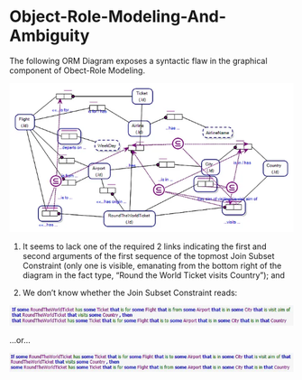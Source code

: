 # Object-Role-Modeling-And-Ambiguity

The following ORM Diagram exposes a syntactic flaw in the graphical component of Obect-Role Modeling.

![Alt text](../Images/JoinSubsetConstraint-Counterexample.png?raw=true "Counterexample")

1. It seems to lack one of the required 2 links indicating the first and second arguments of the first sequence of the topmost Join Subset Constraint (only one is visible, emanating from the bottom right of the diagram in the fact type, “Round the World Ticket visits Country”); and

2. We don’t know whether the Join Subset Constraint reads:

![Alt text](../Images/CounterexampleVerbalisation1.png?raw=true "Counterexample Verbalisation Possibility One")

...or...

![Alt text](../Images/CounterexampleVerbalisation2.png?raw=true "Counterexample Verbalisation Possibility Two")
